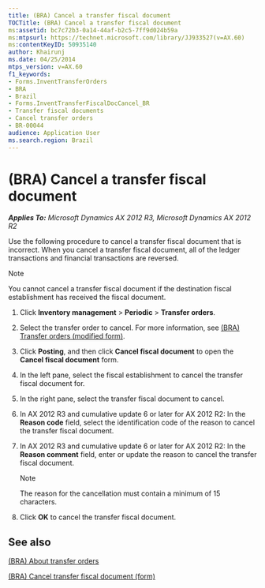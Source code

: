 ```yaml
---
title: (BRA) Cancel a transfer fiscal document
TOCTitle: (BRA) Cancel a transfer fiscal document
ms:assetid: bc7c72b3-0a14-44af-b2c5-7ff9d024b59a
ms:mtpsurl: https://technet.microsoft.com/library/JJ933527(v=AX.60)
ms:contentKeyID: 50935140
author: Khairunj
ms.date: 04/25/2014
mtps_version: v=AX.60
f1_keywords:
- Forms.InventTransferOrders
- BRA
- Brazil
- Forms.InventTransferFiscalDocCancel_BR
- Transfer fiscal documents
- Cancel transfer orders
- BR-00044
audience: Application User
ms.search.region: Brazil
---
```


# (BRA) Cancel a transfer fiscal document 


_**Applies To:** Microsoft Dynamics AX 2012 R3, Microsoft Dynamics AX 2012 R2_

Use the following procedure to cancel a transfer fiscal document that is incorrect. When you cancel a transfer fiscal document, all of the ledger transactions and financial transactions are reversed.


> [!NOTE]
> <P>You cannot cancel a transfer fiscal document if the destination fiscal establishment has received the fiscal document.</P>



1.  Click **Inventory management** \> **Periodic** \> **Transfer orders**.

2.  Select the transfer order to cancel. For more information, see [(BRA) Transfer orders (modified form)](https://technet.microsoft.com/library/jj910973\(v=ax.60\)).

3.  Click **Posting**, and then click **Cancel fiscal document** to open the **Cancel fiscal document** form.

4.  In the left pane, select the fiscal establishment to cancel the transfer fiscal document for.

5.  In the right pane, select the transfer fiscal document to cancel.

6.  In AX 2012 R3 and cumulative update 6 or later for AX 2012 R2: In the **Reason code** field, select the identification code of the reason to cancel the transfer fiscal document.

7.  In AX 2012 R3 and cumulative update 6 or later for AX 2012 R2: In the **Reason comment** field, enter or update the reason to cancel the transfer fiscal document.
    

    > [!NOTE]
    > <P>The reason for the cancellation must contain a minimum of 15 characters.</P>



8.  Click **OK** to cancel the transfer fiscal document.

## See also

[(BRA) About transfer orders](bra-about-transfer-orders.md)

[(BRA) Cancel transfer fiscal document (form)](https://technet.microsoft.com/library/jj911300\(v=ax.60\))

  


